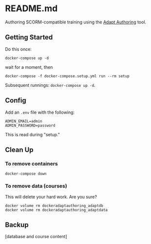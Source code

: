 README.md
=================

Authoring SCORM-compatible training using the [Adapt Authoring](https://github.com/adaptlearning/adapt_authoring) tool.

Getting Started
---------------------

Do this once:

```
docker-compose up -d
```

wait for a moment, then

```
docker-compose -f docker-compose.setup.yml run --rm setup

```

Subsequent runnings: `docker-compose up -d`.

Config
----------

Add an `.env` file with the following:

```
ADMIN_EMAIL=admin
ADMIN_PASSWORD=password
```

This is read during "setup."

Clean Up
-----------

### To remove containers

```
docker-compose down
```

### To remove data (courses)

This will delete your hard work. Are you sure?

```
docker volume rm dockeradaptauthoring_adaptdb
docker volume rm dockeradaptauthoring_adaptdata
```

Backup
------------

[database and course content]